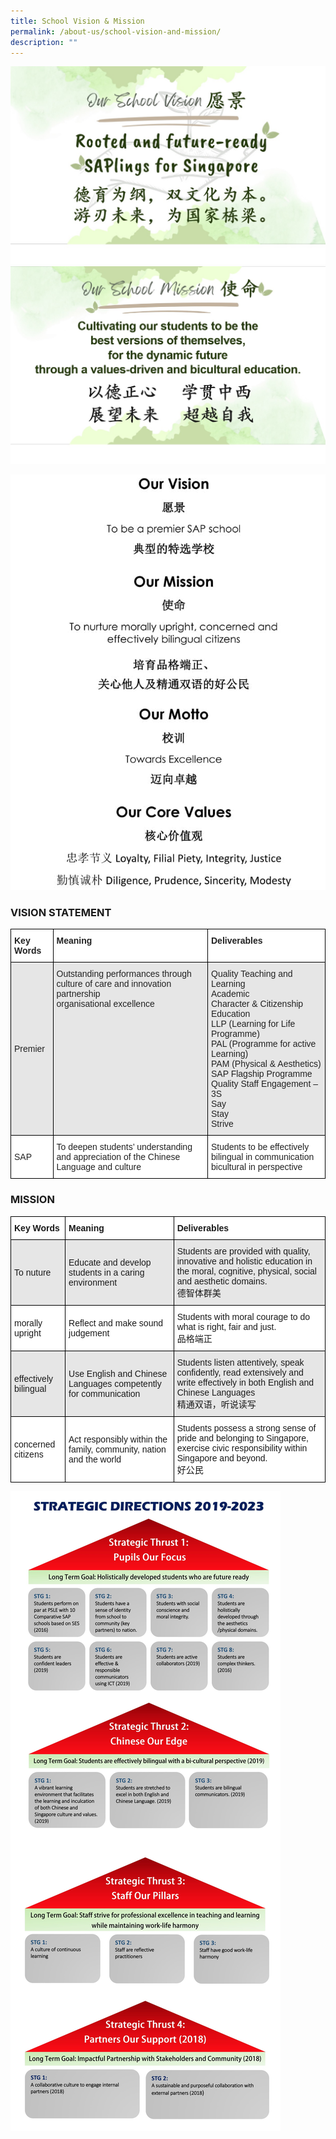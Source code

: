 ```yaml
---
title: School Vision & Mission
permalink: /about-us/school-vision-and-mission/
description: ""
---
```

![](/images/pcs%20vision.jpg)
![](/images/pcs%20mission.jpg)

![](/images/2016_VMMV_updated.jpg)

### VISION STATEMENT

<style type="text/css">
.tg  {border-collapse:collapse;border-spacing:0;}
.tg td{border-color:black;border-style:solid;border-width:1px;font-family:Arial, sans-serif;font-size:14px;
  overflow:hidden;padding:10px 5px;word-break:normal;}
.tg th{border-color:black;border-style:solid;border-width:1px;font-family:Arial, sans-serif;font-size:14px;
  font-weight:normal;overflow:hidden;padding:10px 5px;word-break:normal;}
.tg .tg-l2bf{background-color:#FFF;color:#222;font-weight:bold;text-align:left;vertical-align:top}
.tg .tg-h5mn{background-color:#E6E6E6;color:#222;text-align:left;vertical-align:middle}
.tg .tg-xyrl{background-color:#E6E6E6;color:#222;text-align:left;vertical-align:top}
.tg .tg-1ppo{background-color:#FFF;color:#222;text-align:left;vertical-align:middle}
.tg .tg-tsok{background-color:#FFF;color:#222;text-align:left;vertical-align:top}
</style>
<table class="tg">
<thead>
  <tr>
    <th class="tg-l2bf"><span style="font-weight:bold">Key Words</span></th>
    <th class="tg-l2bf"><span style="font-weight:bold">Meaning</span></th>
    <th class="tg-l2bf"><span style="font-weight:bold">Deliverables</span></th>
  </tr>
</thead>
<tbody>
  <tr>
    <td class="tg-h5mn">Premier</td>
    <td class="tg-xyrl">Outstanding performances through<br>culture of care and innovation<br>partnership<br>organisational excellence</td>
    <td class="tg-xyrl">Quality Teaching and Learning<br>Academic<br>Character &amp; Citizenship Education<br>LLP (Learning for Life Programme) <br>PAL (Programme for active Learning)<br>PAM (Physical &amp; Aesthetics)<br>SAP Flagship Programme Quality Staff Engagement – 3S<br>Say<br>Stay<br>Strive</td>
  </tr>
  <tr>
    <td class="tg-1ppo">SAP</td>
    <td class="tg-1ppo">To deepen students’ understanding and appreciation of the Chinese Language and culture</td>
    <td class="tg-tsok">Students to be effectively<br>bilingual in communication<br>bicultural in perspective</td>
  </tr>
</tbody>
</table>

### MISSION
<style type="text/css">
.tg  {border-collapse:collapse;border-spacing:0;}
.tg td{border-color:black;border-style:solid;border-width:1px;font-family:Arial, sans-serif;font-size:14px;
  overflow:hidden;padding:10px 5px;word-break:normal;}
.tg th{border-color:black;border-style:solid;border-width:1px;font-family:Arial, sans-serif;font-size:14px;
  font-weight:normal;overflow:hidden;padding:10px 5px;word-break:normal;}
.tg .tg-rt4x{background-color:#E6E6E6;text-align:left;vertical-align:top}
.tg .tg-bsu7{background-color:#E6E6E6;text-align:left;vertical-align:middle}
.tg .tg-dgl5{background-color:#FFF;font-weight:bold;text-align:left;vertical-align:top}
.tg .tg-zr06{background-color:#FFF;text-align:left;vertical-align:middle}
.tg .tg-ktyi{background-color:#FFF;text-align:left;vertical-align:top}
</style>
<table class="tg">
<thead>
  <tr>
    <th class="tg-dgl5"><span style="font-weight:bold">Key Words</span></th>
    <th class="tg-dgl5"><span style="font-weight:bold">Meaning</span></th>
    <th class="tg-dgl5"><span style="font-weight:bold">Deliverables</span></th>
  </tr>
</thead>
<tbody>
  <tr>
    <td class="tg-bsu7">To nuture</td>
    <td class="tg-bsu7">Educate and develop students in a caring environment </td>
    <td class="tg-rt4x">Students are provided with quality, innovative and holistic education in the moral, cognitive, physical, social and aesthetic domains.<br>德智体群美</td>
  </tr>
  <tr>
    <td class="tg-zr06">morally upright</td>
    <td class="tg-zr06">Reflect and make sound judgement</td>
    <td class="tg-ktyi">Students with moral courage to do what is right, fair and just.<br>品格端正</td>
  </tr>
  <tr>
    <td class="tg-bsu7">effectively bilingual</td>
    <td class="tg-bsu7">Use English and Chinese Languages competently for communication</td>
    <td class="tg-rt4x">Students listen attentively, speak confidently, read extensively and write effectively in both English and Chinese Languages<br>精通双语，听说读写</td>
  </tr>
  <tr>
    <td class="tg-zr06">concerned citizens</td>
    <td class="tg-zr06">Act responsibly within the family, community, nation and the world</td>
    <td class="tg-ktyi">Students possess a strong sense of pride and belonging to Singapore, exercise civic responsibility  within Singapore and beyond.<br>好公民</td>
  </tr>
</tbody>
</table>

![](/images/STRATEGIC-DIRECTIONS-2019-2023.jpg)